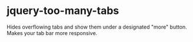 jquery-too-many-tabs
====================

Hides overflowing tabs and show them under a designated "more" button. Makes your tab bar more responsive. 
